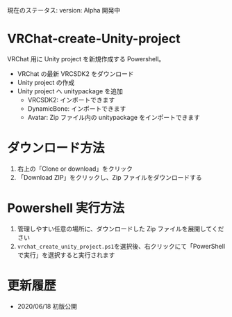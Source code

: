 現在のステータス: version: Alpha 開発中

# VRChat-create-Unity-project

VRChat 用に Unity project を新規作成する Powershell。

- VRChat の最新 VRCSDK2 をダウンロード
- Unity project の作成
- Unity project へ unitypackage を追加
  - VRCSDK2: インポートできます
  - DynamicBone: インポートできます
  - Avatar: Zip ファイル内の unitypackage をインポートできます

# ダウンロード方法

1. 右上の「Clone or download」をクリック
1. 「Download ZIP」をクリックし、Zip ファイルをダウンロードする

# Powershell 実行方法

1. 管理しやすい任意の場所に、ダウンロードした Zip ファイルを展開してください
1. `vrchat_create_unity_project.ps1`を選択後、右クリックにて「PowerShell で実行」を選択すると実行されます

# 更新履歴

- 2020/06/18 初版公開
